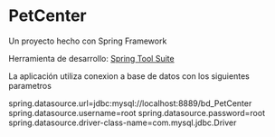# PetCenter
Un proyecto hecho con Spring Framework

Herramienta de desarrollo: [Spring Tool Suite](https://spring.io/tools/sts)

La aplicación utiliza conexion a base de datos con los siguientes parametros

spring.datasource.url=jdbc:mysql://localhost:8889/bd_PetCenter
spring.datasource.username=root
spring.datasource.password=root
spring.datasource.driver-class-name=com.mysql.jdbc.Driver

